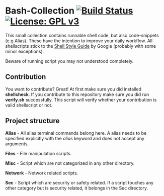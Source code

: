 # Bash-Collection [![Build Status](https://travis-ci.com/LamdaLamdaLamda/bash-collection.svg?branch=main)](https://travis-ci.com/LamdaLamdaLamda/bash-collection) [![License: GPL v3](https://img.shields.io/badge/License-GPL%20v3-blue.svg)](http://www.gnu.org/licenses/gpl-3.0)


This  small collection contains runnable shell code, but also code-snippets (e.g Alias).
These have the intention to improve your daily workflow.
All shellscripts stick to the [Shell Style Guide](https://google.github.io/styleguide/shellguide.html) by Google (probably with some minor exceptions).

Beware of running script you may not understood completely.

## Contribution

You want to contribute? Great!
At first make sure you did installed **shellcheck**.
If you contribute to this repository make sure you did run **verify.sh** successfully. This script will verify whether your contribution is valid shellscript or not.

## Project structure

**Alias** - All alias terminal commands belong here. A alias needs to be specified explicitly with the _alias_ keyword and does not accept any arguments.

**Files** - File manipulation scripts.

**Misc** - Script which are not categorized in any other directory.

**Network** - Network related scripts.

**Sec** - Script which are security or safety related. If a script touches any other category but is security related, it belongs in the Sec directory.
